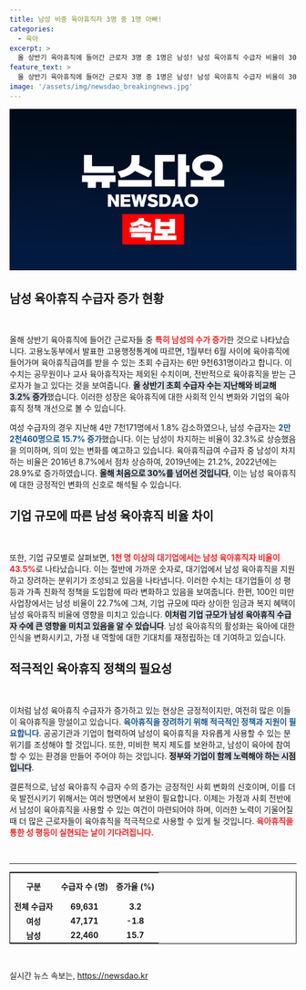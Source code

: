 ```yaml
---
title: 남성 비중 육아휴직자 3명 중 1명 아빠!
categories:
  - 육아
excerpt: >
  올 상반기 육아휴직에 들어간 근로자 3명 중 1명은 남성! 남성 육아휴직 수급자 비율이 30%를 넘어선 가운데, 대기업에서는 무려 43.5%를 기록하며 육아휴직의 성 평등 시대가 열리고 있습니다.
feature_text: >
  올 상반기 육아휴직에 들어간 근로자 3명 중 1명은 남성! 남성 육아휴직 수급자 비율이 30%를 넘어선 가운데, 대기업에서는 무려 43.5%를 기록하며 육아휴직의 성 평등 시대가 열리고 있습니다.
image: '/assets/img/newsdao_breakingnews.jpg'
---
```


<p><img src="/assets/img/newsdao_breakingnews.jpg" alt="bookingtag 속보" /></p>

<h2 data-ke-size="size26">남성 육아휴직 수급자 증가 현황</h2>

<p data-ke-size="size16">&nbsp;</p>

<p>올해 상반기 육아휴직에 들어간 근로자들 중 <b><span style="color: #ee2323;">특히 남성의 수가 증가</span></b>한 것으로 나타났습니다. 고용노동부에서 발표한 고용행정통계에 따르면, 1월부터 6월 사이에 육아휴직에 들어가며 육아휴직급여를 받을 수 있는 초회 수급자는 6만 9천631명이라고 합니다. 이 수치는 공무원이나 교사 육아휴직자는 제외된 수치이며, 전반적으로 육아휴직을 받는 근로자가 늘고 있다는 것을 보여줍니다. <b><span style="background-color: #21538527;">올 상반기 초회 수급자 수는 지난해와 비교해 3.2% 증가</span></b>했습니다. 이러한 성장은 육아휴직에 대한 사회적 인식 변화와 기업의 육아휴직 정책 개선으로 볼 수 있습니다. </p>

<p>여성 수급자의 경우 지난해 4만 7천171명에서 1.8% 감소하였으나, 남성 수급자는 <b><span style="color: #1a5490;">2만 2천460명으로 15.7% 증가</span></b>했습니다. 이는 남성이 차지하는 비율이 32.3%로 상승했음을 의미하며, 의미 있는 변화를 예고하고 있습니다. 육아휴직급여 수급자 중 남성이 차지하는 비율은 2016년 8.7%에서 점차 상승하여, 2019년에는 21.2%, 2022년에는 28.9%로 증가하였습니다. <b><span style="background-color: #21538527;">올해 처음으로 30%를 넘어선 것입니다</span></b>, 이는 남성 육아휴직에 대한 긍정적인 변화의 신호로 해석될 수 있습니다.</p>

<h2 data-ke-size="size26">기업 규모에 따른 남성 육아휴직 비율 차이</h2>

<p data-ke-size="size16">&nbsp;</p>

<p>또한, 기업 규모별로 살펴보면, <b><span style="color: #ee2323;">1천 명 이상의 대기업에서는 남성 육아휴직자 비율이 43.5%</span></b>로 나타났습니다. 이는 절반에 가까운 숫자로, 대기업에서 남성 육아휴직을 지원하고 장려하는 분위기가 조성되고 있음을 나타냅니다. 이러한 수치는 대기업들이 성 평등과 가족 친화적 정책을 도입함에 따라 변화하고 있음을 보여줍니다. 한편, 100인 미만 사업장에서는 남성 비율이 22.7%에 그쳐, 기업 규모에 따라 상이한 임금과 복지 혜택이 남성 육아휴직 비율에 영향을 미치고 있습니다. <b><span style="background-color: #21538527;">이처럼 기업 규모가 남성 육아휴직 수급자 수에 큰 영향을 미치고 있음을 알 수 있습니다</span></b>. 남성 육아휴직의 활성화는 육아에 대한 인식을 변화시키고, 가정 내 역할에 대한 기대치를 재정립하는 데 기여하고 있습니다. </p>

<h2 data-ke-size="size26">적극적인 육아휴직 정책의 필요성</h2>

<p data-ke-size="size16">&nbsp;</p>

<p>이처럼 남성 육아휴직 수급자가 증가하고 있는 현상은 긍정적이지만, 여전히 많은 이들이 육아휴직을 망설이고 있습니다. <b><span style="color: #1a5490;">육아휴직을 장려하기 위해 적극적인 정책과 지원이 필요합니다</span></b>. 공공기관과 기업이 협력하여 남성이 육아휴직을 자유롭게 사용할 수 있는 분위기를 조성해야 할 것입니다. 또한, 미비한 복지 제도를 보완하고, 남성이 육아에 참여할 수 있는 환경을 만들어 주어야 하는 것입니다. <b><span style="background-color: #21538527;">정부와 기업이 함께 노력해야 하는 시점입니다</span></b>. </p>

<p>결론적으로, 남성 육아휴직 수급자 수의 증가는 긍정적인 사회 변화의 신호이며, 이를 더욱 발전시키기 위해서는 여러 방면에서 보완이 필요합니다. 이제는 가정과 사회 전반에서 남성이 육아휴직을 사용할 수 있는 여건이 마련되어야 하며, 이러한 노력이 기울어질 때 더 많은 근로자들이 육아휴직을 적극적으로 사용할 수 있게 될 것입니다. <b><span style="color: #ee2323;">육아휴직을 통한 성 평등이 실현되는 날이 기다려집니다.</span></b> </p>

<p data-ke-size="size16">&nbsp;</p>

<hr>

<table style="width: 100%; border: 1px solid #000; border-collapse: collapse;">

<tr>
    <th style="text-align: center; height: 40px;"><b>구분</b></th>
    <th style="text-align: center; height: 40px;"><b>수급자 수 (명)</b></th>
    <th style="text-align: center; height: 40px;"><b>증가율 (%) </b></th>
</tr>

<tr>
    <td style="text-align: center; height: 17px;"><b>전체 수급자</b></td>
    <td style="text-align: center; height: 17px;"><b>69,631</b></td>
    <td style="text-align: center; height: 17px;"><b>3.2</b></td>
</tr>

<tr>
    <td style="text-align: center; height: 17px;"><b>여성</b></td>
    <td style="text-align: center; height: 17px;"><b>47,171</b></td>
    <td style="text-align: center; height: 17px;"><b>-1.8</b></td>
</tr>

<tr>
    <td style="text-align: center; height: 17px;"><b>남성</b></td>
    <td style="text-align: center; height: 17px;"><b>22,460</b></td>
    <td style="text-align: center; height: 17px;"><b>15.7</b></td>
</tr>

</table>

<p data-ke-size="size16">&nbsp;</p>
실시간 뉴스 속보는, <a href="https://newsdao.kr" rel="dofollow">https://newsdao.kr</a>


